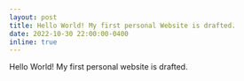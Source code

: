 ```yaml
---
layout: post
title: Hello World! My first personal Website is drafted.
date: 2022-10-30 22:00:00-0400
inline: true
---
```

Hello World! My first personal website is drafted.